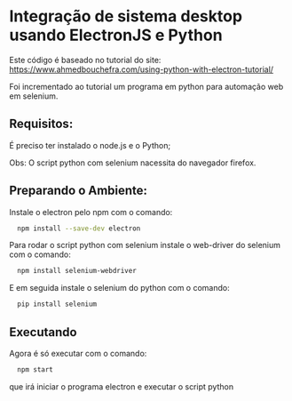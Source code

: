# Integração de sistema desktop usando ElectronJS e Python
Este código é baseado no tutorial do site: https://www.ahmedbouchefra.com/using-python-with-electron-tutorial/

Foi incrementado ao tutorial um programa em python para automação web em selenium.


## Requisitos:
É preciso ter instalado o node.js e o Python;

Obs: O script python com selenium nacessita do navegador firefox.

## Preparando o Ambiente:
Instale o electron pelo npm com o comando:
```bash
  npm install --save-dev electron
```
Para rodar o script python com selenium instale o web-driver do selenium com o comando:
```bash
  npm install selenium-webdriver
```
E em seguida instale o selenium do python com o comando:
```bash
  pip install selenium
```
## Executando
Agora é só executar com o comando:
```bash
  npm start
```
que irá iniciar o programa electron e executar o script python
